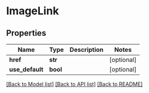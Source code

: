 # ImageLink

## Properties
Name | Type | Description | Notes
------------ | ------------- | ------------- | -------------
**href** | **str** |  | [optional] 
**use_default** | **bool** |  | [optional] 

[[Back to Model list]](../README.md#documentation-for-models) [[Back to API list]](../README.md#documentation-for-api-endpoints) [[Back to README]](../README.md)


